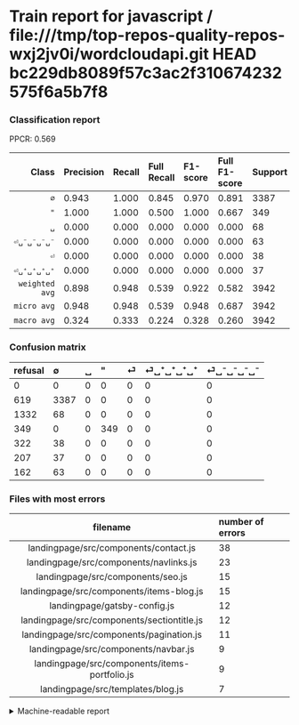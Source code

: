 # Train report for javascript / file:///tmp/top-repos-quality-repos-wxj2jv0i/wordcloudapi.git HEAD bc229db8089f57c3ac2f310674232575f6a5b7f8

### Classification report

PPCR: 0.569

| Class | Precision | Recall | Full Recall | F1-score | Full F1-score | Support | Full Support | PPCR |
|------:|:----------|:-------|:------------|:---------|:---------|:--------|:-------------|:-----|
| `∅` | 0.943| 1.000| 0.845| 0.970| 0.891| 3387| 4006| 0.845 |
| `"` | 1.000| 1.000| 0.500| 1.000| 0.667| 349| 698| 0.500 |
| `␣` | 0.000| 0.000| 0.000| 0.000| 0.000| 68| 1400| 0.049 |
| `⏎␣⁻␣⁻␣⁻␣⁻` | 0.000| 0.000| 0.000| 0.000| 0.000| 63| 225| 0.280 |
| `⏎` | 0.000| 0.000| 0.000| 0.000| 0.000| 38| 360| 0.106 |
| `⏎␣⁺␣⁺␣⁺␣⁺` | 0.000| 0.000| 0.000| 0.000| 0.000| 37| 244| 0.152 |
| `weighted avg` | 0.898| 0.948| 0.539| 0.922| 0.582| 3942| 6933| 0.569 |
| `micro avg` | 0.948| 0.948| 0.539| 0.948| 0.687| 3942| 6933| 0.569 |
| `macro avg` | 0.324| 0.333| 0.224| 0.328| 0.260| 3942| 6933| 0.569 |

### Confusion matrix

|refusal|  ∅| ␣| "| ⏎| ⏎␣⁺␣⁺␣⁺␣⁺| ⏎␣⁻␣⁻␣⁻␣⁻| 
|:---|:---|:---|:---|:---|:---|:---|
|0 |0 |0 |0 |0 |0 |0 |
|619 |3387 |0 |0 |0 |0 |0 |
|1332 |68 |0 |0 |0 |0 |0 |
|349 |0 |0 |349 |0 |0 |0 |
|322 |38 |0 |0 |0 |0 |0 |
|207 |37 |0 |0 |0 |0 |0 |
|162 |63 |0 |0 |0 |0 |0 |

### Files with most errors

| filename | number of errors|
|:----:|:-----|
| landingpage/src/components/contact.js | 38 |
| landingpage/src/components/navlinks.js | 23 |
| landingpage/src/components/seo.js | 15 |
| landingpage/src/components/items-blog.js | 15 |
| landingpage/gatsby-config.js | 12 |
| landingpage/src/components/sectiontitle.js | 12 |
| landingpage/src/components/pagination.js | 11 |
| landingpage/src/components/navbar.js | 9 |
| landingpage/src/components/items-portfolio.js | 9 |
| landingpage/src/templates/blog.js | 7 |

<details>
    <summary>Machine-readable report</summary>
```json
{
  "cl_report": {"\"": {"f1-score": 1.0, "precision": 1.0, "recall": 1.0, "support": 349}, "macro avg": {"f1-score": 0.32841451766953195, "precision": 0.32377771592912147, "recall": 0.3333333333333333, "support": 3942}, "micro avg": {"f1-score": 0.9477422628107559, "precision": 0.9477422628107559, "recall": 0.9477422628107559, "support": 3942}, "weighted avg": {"f1-score": 0.9223845327448578, "precision": 0.8984806552794535, "recall": 0.9477422628107559, "support": 3942}, "\u2205": {"f1-score": 0.9704871060171919, "precision": 0.9426662955747286, "recall": 1.0, "support": 3387}, "\u23ce": {"f1-score": 0.0, "precision": 0.0, "recall": 0.0, "support": 38}, "\u23ce\u2423\u207a\u2423\u207a\u2423\u207a\u2423\u207a": {"f1-score": 0.0, "precision": 0.0, "recall": 0.0, "support": 37}, "\u23ce\u2423\u207b\u2423\u207b\u2423\u207b\u2423\u207b": {"f1-score": 0.0, "precision": 0.0, "recall": 0.0, "support": 63}, "\u2423": {"f1-score": 0.0, "precision": 0.0, "recall": 0.0, "support": 68}},
  "cl_report_full": {"\"": {"f1-score": 0.6666666666666666, "precision": 1.0, "recall": 0.5, "support": 698}, "macro avg": {"f1-score": 0.2596832916611835, "precision": 0.32377771592912147, "recall": 0.2242469628889998, "support": 6933}, "micro avg": {"f1-score": 0.6870804597701149, "precision": 0.9477422628107559, "recall": 0.5388720611567864, "support": 6933}, "weighted avg": {"f1-score": 0.5822031249148815, "precision": 0.6453658127898979, "recall": 0.5388720611567864, "support": 6933}, "\u2205": {"f1-score": 0.8914330833004342, "precision": 0.9426662955747286, "recall": 0.845481777333999, "support": 4006}, "\u23ce": {"f1-score": 0.0, "precision": 0.0, "recall": 0.0, "support": 360}, "\u23ce\u2423\u207a\u2423\u207a\u2423\u207a\u2423\u207a": {"f1-score": 0.0, "precision": 0.0, "recall": 0.0, "support": 244}, "\u23ce\u2423\u207b\u2423\u207b\u2423\u207b\u2423\u207b": {"f1-score": 0.0, "precision": 0.0, "recall": 0.0, "support": 225}, "\u2423": {"f1-score": 0.0, "precision": 0.0, "recall": 0.0, "support": 1400}},
  "ppcr": 0.5685850281263523
}
```
</details>
